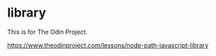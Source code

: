 # library

This is for The Odin Project.

https://www.theodinproject.com/lessons/node-path-javascript-library
